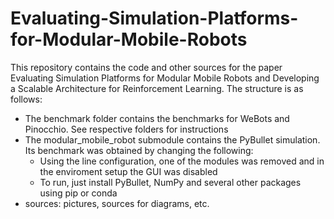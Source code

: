 # Evaluating-Simulation-Platforms-for-Modular-Mobile-Robots
This repository contains the code and other sources for the paper Evaluating Simulation Platforms for Modular Mobile Robots and Developing a Scalable Architecture for Reinforcement Learning.
The structure is as follows:
  * The benchmark folder contains the benchmarks for WeBots and Pinocchio. See respective folders for instructions
  * The modular_mobile_robot submodule contains the PyBullet simulation. Its benchmark was obtained by changing the following:
    * Using the line configuration, one of the modules was removed and in the enviroment setup the GUI was disabled
    * To run, just install PyBullet, NumPy and several other packages using pip or conda
  * sources: pictures, sources for diagrams, etc.
